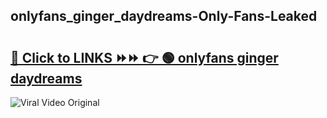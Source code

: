 
 ## onlyfans_ginger_daydreams-Only-Fans-Leaked

# <h2><a href="https://clipsfans.com/onlyfans_ginger_daydreams&ref=git">🔗 Click to LINKS ⏩⏩ 👉 🟢 onlyfans ginger daydreams </a></h2>

<a href="https://clipsfans.com/onlyfans_ginger_daydreams&ref=git" rel="nofollow" data-target="animated-image.originalLink"><img src="https://i.ibb.co.com/xMMVF88/686577567.gif" alt="Viral Video Original" style="max-width: 100%; display: inline-block;" data-target="animated-image.originalImage"></a>
